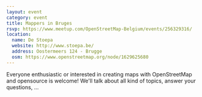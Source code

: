 ```yaml
---
layout: event
category: event
title: Mappers in Bruges
rsvp: https://www.meetup.com/OpenStreetMap-Belgium/events/256329316/
location:
  name: De Stoepa
  website: http://www.stoepa.be/
  address: Oostermeers 124 - Brugge
  osm: https://www.openstreetmap.org/node/1629625680
---
```


Everyone enthusiastic or interested in creating maps with OpenStreetMap and opensource is welcome! We'll talk about all kind of topics, answer your questions, ...
